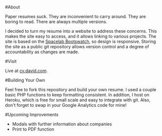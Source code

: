 #About


Paper resumes suck. They are inconvenient to carry around. They are boring to read. There are always multiple versions. 

I decided to turn my resume into a website to address these concerns. This makes the site easy to access, and it allows linking to various projects. The site is based on the [Spacelab Bootswatch](http://bootswatch.com/), so design is responsive. Storing the site as a public git repository allows version control and a degree of accountability as changes are made.  

#Visit

Live at [cv.david.com](http://linkedin.com).

#Building Your Own

Feel free to fork this repository and build your own resume. I used a couple basic PHP functions to keep formatting consistent. In addition, I host on Heroku, which is free for small scale and easy to integrate with git. Also, don't forget to swap in your Google Analytics code for mine! 

#Upcoming Improvements

* Modals with further information about companies
* Print to PDF function



 
